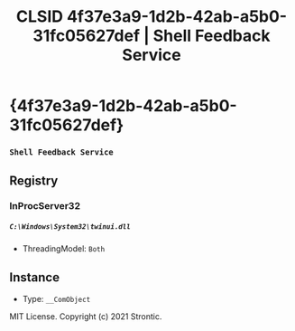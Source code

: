 ﻿---
title: "CLSID 4f37e3a9-1d2b-42ab-a5b0-31fc05627def | Shell Feedback Service"
excerpt: What is COM-Object CLSID 4f37e3a9-1d2b-42ab-a5b0-31fc05627def?
---

# {4f37e3a9-1d2b-42ab-a5b0-31fc05627def}

### `Shell Feedback Service`

## Registry


### InProcServer32

##### `C:\Windows\System32\twinui.dll`
* ThreadingModel: `Both`

## Instance

* Type: `__ComObject`

MIT License. Copyright (c) 2021 Strontic.


